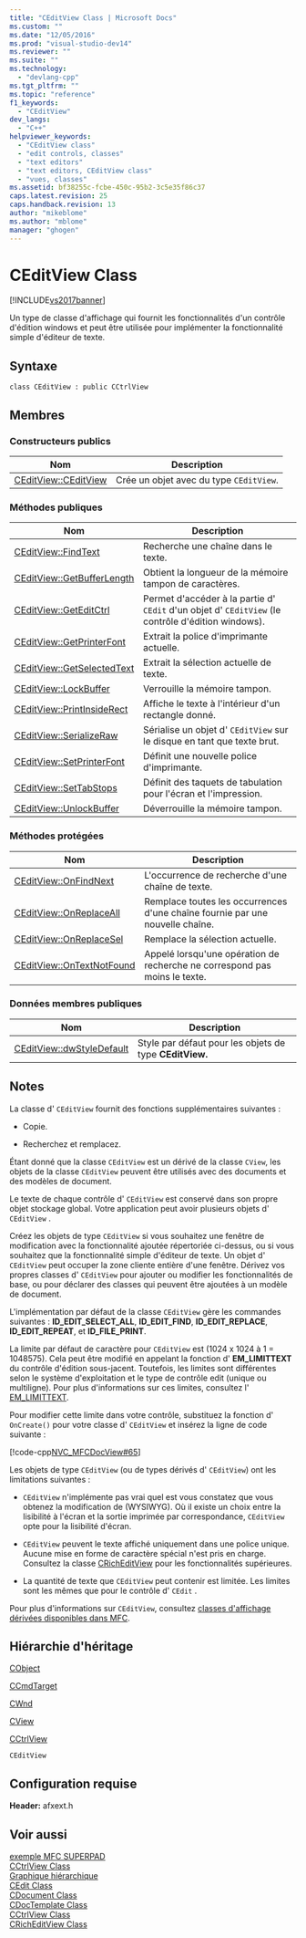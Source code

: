 ```yaml
---
title: "CEditView Class | Microsoft Docs"
ms.custom: ""
ms.date: "12/05/2016"
ms.prod: "visual-studio-dev14"
ms.reviewer: ""
ms.suite: ""
ms.technology: 
  - "devlang-cpp"
ms.tgt_pltfrm: ""
ms.topic: "reference"
f1_keywords: 
  - "CEditView"
dev_langs: 
  - "C++"
helpviewer_keywords: 
  - "CEditView class"
  - "edit controls, classes"
  - "text editors"
  - "text editors, CEditView class"
  - "vues, classes"
ms.assetid: bf38255c-fcbe-450c-95b2-3c5e35f86c37
caps.latest.revision: 25
caps.handback.revision: 13
author: "mikeblome"
ms.author: "mblome"
manager: "ghogen"
---
```

# CEditView Class
[!INCLUDE[vs2017banner](../../assembler/inline/includes/vs2017banner.md)]

Un type de classe d'affichage qui fournit les fonctionnalités d'un contrôle d'édition windows et peut être utilisée pour implémenter la fonctionnalité simple d'éditeur de texte.  
  
## Syntaxe  
  
```  
class CEditView : public CCtrlView  
```  
  
## Membres  
  
### Constructeurs publics  
  
|Nom|Description|  
|---------|-----------------|  
|[CEditView::CEditView](../Topic/CEditView::CEditView.md)|Crée un objet avec du type `CEditView`.|  
  
### Méthodes publiques  
  
|Nom|Description|  
|---------|-----------------|  
|[CEditView::FindText](../Topic/CEditView::FindText.md)|Recherche une chaîne dans le texte.|  
|[CEditView::GetBufferLength](../Topic/CEditView::GetBufferLength.md)|Obtient la longueur de la mémoire tampon de caractères.|  
|[CEditView::GetEditCtrl](../Topic/CEditView::GetEditCtrl.md)|Permet d'accéder à la partie d' `CEdit` d'un objet d' `CEditView` \(le contrôle d'édition windows\).|  
|[CEditView::GetPrinterFont](../Topic/CEditView::GetPrinterFont.md)|Extrait la police d'imprimante actuelle.|  
|[CEditView::GetSelectedText](../Topic/CEditView::GetSelectedText.md)|Extrait la sélection actuelle de texte.|  
|[CEditView::LockBuffer](../Topic/CEditView::LockBuffer.md)|Verrouille la mémoire tampon.|  
|[CEditView::PrintInsideRect](../Topic/CEditView::PrintInsideRect.md)|Affiche le texte à l'intérieur d'un rectangle donné.|  
|[CEditView::SerializeRaw](../Topic/CEditView::SerializeRaw.md)|Sérialise un objet d' `CEditView` sur le disque en tant que texte brut.|  
|[CEditView::SetPrinterFont](../Topic/CEditView::SetPrinterFont.md)|Définit une nouvelle police d'imprimante.|  
|[CEditView::SetTabStops](../Topic/CEditView::SetTabStops.md)|Définit des taquets de tabulation pour l'écran et l'impression.|  
|[CEditView::UnlockBuffer](../Topic/CEditView::UnlockBuffer.md)|Déverrouille la mémoire tampon.|  
  
### Méthodes protégées  
  
|Nom|Description|  
|---------|-----------------|  
|[CEditView::OnFindNext](../Topic/CEditView::OnFindNext.md)|L'occurrence de recherche d'une chaîne de texte.|  
|[CEditView::OnReplaceAll](../Topic/CEditView::OnReplaceAll.md)|Remplace toutes les occurrences d'une chaîne fournie par une nouvelle chaîne.|  
|[CEditView::OnReplaceSel](../Topic/CEditView::OnReplaceSel.md)|Remplace la sélection actuelle.|  
|[CEditView::OnTextNotFound](../Topic/CEditView::OnTextNotFound.md)|Appelé lorsqu'une opération de recherche ne correspond pas moins le texte.|  
  
### Données membres publiques  
  
|Nom|Description|  
|---------|-----------------|  
|[CEditView::dwStyleDefault](../Topic/CEditView::dwStyleDefault.md)|Style par défaut pour les objets de type **CEditView.**|  
  
## Notes  
 La classe d' `CEditView` fournit des fonctions supplémentaires suivantes :  
  
-   Copie.  
  
-   Recherchez et remplacez.  
  
 Étant donné que la classe `CEditView` est un dérivé de la classe `CView`, les objets de la classe `CEditView` peuvent être utilisés avec des documents et des modèles de document.  
  
 Le texte de chaque contrôle d' `CEditView` est conservé dans son propre objet stockage global.  Votre application peut avoir plusieurs objets d' `CEditView` .  
  
 Créez les objets de type `CEditView` si vous souhaitez une fenêtre de modification avec la fonctionnalité ajoutée répertoriée ci\-dessus, ou si vous souhaitez que la fonctionnalité simple d'éditeur de texte.  Un objet d' `CEditView` peut occuper la zone cliente entière d'une fenêtre.  Dérivez vos propres classes d' `CEditView` pour ajouter ou modifier les fonctionnalités de base, ou pour déclarer des classes qui peuvent être ajoutées à un modèle de document.  
  
 L'implémentation par défaut de la classe `CEditView` gère les commandes suivantes : **ID\_EDIT\_SELECT\_ALL**, **ID\_EDIT\_FIND**, **ID\_EDIT\_REPLACE**, **ID\_EDIT\_REPEAT**, et **ID\_FILE\_PRINT**.  
  
 La limite par défaut de caractère pour `CEditView` est \(1024 x 1024 à 1 \= 1048575\).  Cela peut être modifié en appelant la fonction d' **EM\_LIMITTEXT** du contrôle d'édition sous\-jacent.  Toutefois, les limites sont différentes selon le système d'exploitation et le type de contrôle edit \(unique ou multiligne\).  Pour plus d'informations sur ces limites, consultez l' [EM\_LIMITTEXT](http://msdn.microsoft.com/library/windows/desktop/bb761607).  
  
 Pour modifier cette limite dans votre contrôle, substituez la fonction d' `OnCreate()` pour votre classe d' `CEditView` et insérez la ligne de code suivante :  
  
 [!code-cpp[NVC_MFCDocView#65](../../mfc/codesnippet/CPP/ceditview-class_1.cpp)]  
  
 Les objets de type `CEditView` \(ou de types dérivés d' `CEditView`\) ont les limitations suivantes :  
  
-   `CEditView` n'implémente pas vrai quel est vous constatez que vous obtenez la modification de \(WYSIWYG\).  Où il existe un choix entre la lisibilité à l'écran et la sortie imprimée par correspondance, `CEditView` opte pour la lisibilité d'écran.  
  
-   `CEditView` peuvent le texte affiché uniquement dans une police unique.  Aucune mise en forme de caractère spécial n'est pris en charge.  Consultez la classe [CRichEditView](../../mfc/reference/cricheditview-class.md) pour les fonctionnalités supérieures.  
  
-   La quantité de texte que `CEditView` peut contenir est limitée.  Les limites sont les mêmes que pour le contrôle d' `CEdit` .  
  
 Pour plus d'informations sur `CEditView`, consultez [classes d'affichage dérivées disponibles dans MFC](../../mfc/derived-view-classes-available-in-mfc.md).  
  
## Hiérarchie d'héritage  
 [CObject](../../mfc/reference/cobject-class.md)  
  
 [CCmdTarget](../../mfc/reference/ccmdtarget-class.md)  
  
 [CWnd](../../mfc/reference/cwnd-class.md)  
  
 [CView](../../mfc/reference/cview-class.md)  
  
 [CCtrlView](../../mfc/reference/cctrlview-class.md)  
  
 `CEditView`  
  
## Configuration requise  
 **Header:** afxext.h  
  
## Voir aussi  
 [exemple MFC SUPERPAD](../../top/visual-cpp-samples.md)   
 [CCtrlView Class](../../mfc/reference/cctrlview-class.md)   
 [Graphique hiérarchique](../../mfc/hierarchy-chart.md)   
 [CEdit Class](../../mfc/reference/cedit-class.md)   
 [CDocument Class](../../mfc/reference/cdocument-class.md)   
 [CDocTemplate Class](../../mfc/reference/cdoctemplate-class.md)   
 [CCtrlView Class](../../mfc/reference/cctrlview-class.md)   
 [CRichEditView Class](../../mfc/reference/cricheditview-class.md)